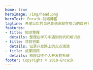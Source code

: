 ```yaml
---
home: true
heroImage: /img/head.png
heroText: Encaik-前端博客
tagline: 希望以后的自己能感谢现在努力的自己!
features:
- title: 知识整理
  details: 整理在学习中遇到的坑和知识点
- title: 项目积累
  details: 记录开发路上的点点滴滴
- title: 成果回顾
  details: 梳理以往个人开发的系统
footer: Copyright © 2019-Encaik
---
```

